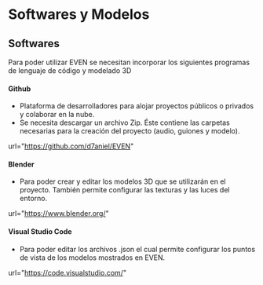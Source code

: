 # Softwares y Modelos

## Softwares

Para poder utilizar EVEN se necesitan incorporar los siguientes programas de lenguaje de código y modelado 3D

#### Github

* Plataforma de desarrolladores para alojar proyectos públicos o privados y colaborar en la nube.
* Se necesita descargar un archivo Zip. Éste contiene las carpetas necesarias para la creación del proyecto (audio, guiones y modelo).

 url="https://github.com/d7aniel/EVEN"

#### Blender

* Para poder crear y editar los modelos 3D que se utilizarán en el proyecto. También permite configurar las texturas y las luces del entorno.

url="https://www.blender.org/" 

#### Visual Studio Code

* Para poder editar los archivos .json el cual permite configurar los puntos de vista de los modelos mostrados en EVEN.

url="https://code.visualstudio.com/" 
